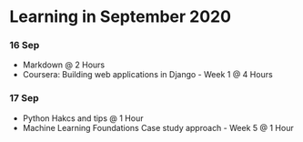 # Learning in September 2020

### **16 Sep**
- Markdown @ 2 Hours
- Coursera: Building web applications in Django - Week 1 @ 4 Hours

### **17 Sep**
- Python Hakcs and tips @ 1 Hour
- Machine Learning Foundations Case study approach - Week 5 @ 1 Hour